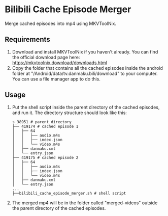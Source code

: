 # Bilibili Cache Episode Merger

Merge cached episodes into mp4 using MKVToolNix.

## Requirements

1. Download and install MKVToolNix if you haven't already. You can find the official download page here: https://mkvtoolnix.download/downloads.html
2. Copy the folder that contains all the cached episodes inside the android folder at "/Android/data/tv.danmaku.bili/download" to your computer. You can use a file manager app to do this.

## Usage

1. Put the shell script inside the parent directory of the cached episodes, and run it. The directory structure should look like this:

   ```
   s_38951 # parent directory
   ├── 419174 # cached episode 1
   │   ├── 64
   │   │   ├── audio.m4s
   │   │   ├── index.json
   │   │   └── video.m4s
   │   ├── danmaku.xml
   │   └── entry.json
   ├── 419175 # cached episode 2
   │   ├── 64
   │   │   ├── audio.m4s
   │   │   ├── index.json
   │   │   └── video.m4s
   │   ├── danmaku.xml
   │   └── entry.json
   ...
   ├──bilibili_cache_episode_merger.sh # shell script
   ```

2. The merged mp4 will be in the folder called "merged-videos" outside the parent directory of the cached episodes.
